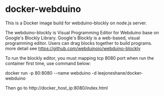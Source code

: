 # docker-webduino

This is a Docker image build for webduino-blockly on node.js server.

The webduino-blockly is Visual Programming Editor for Webduino base on Google's Blockly Library.
Google's Blockly is a web-based, visual programming editor. Users can drag blocks together to build programs.
more detail see https://github.com/webduinoio/webduino-blockly

To run the blockly editor, you must mapping tcp 8080 port when run the container first time, use command below:

docker run -p 80:8080 --name webduino -d leejoneshane/docker-webduino

Then go to http://docker_host_ip:8080/index.html
